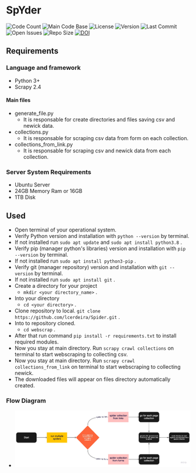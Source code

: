 
# SpYder
![Code Count](https://img.shields.io/github/languages/count/lcerdeira/Spider) 
![Main Code Base](https://img.shields.io/github/languages/top/lcerdeira/Spider) 
![License](https://img.shields.io/badge/license-GPLv3-blue)
![Version](https://img.shields.io/badge/version-1.0-red) 
![Last Commit](https://img.shields.io/github/last-commit/lcerdeira/Spider) 
![Open Issues](https://img.shields.io/github/issues-raw/lcerdeira/Spider) 
![Repo Size](https://img.shields.io/github/repo-size/lcerdeira/Spider)
[![DOI](https://zenodo.org/badge/331138839.svg)](https://zenodo.org/badge/latestdoi/331138839)

## Requirements
### Language and framework
- Python 3+
- Scrapy 2.4

#### Main files
- generate_file.py
    - It is responsable for create directories and files saving csv and newick data.
- collections.py
    - It is responsable for scraping csv data from form on each collection.
- collections_from_link.py
    - It is responsable for scraping csv and newick data from each collection.
### Server System Requirements
- Ubuntu Server
- 24GB Memory Ram or 16GB
- 1TB Disk

## Used
- Open terminal of your operational system.
- Verify Python version and installation with `python --version` by terminal.
- If not installed run `sudo apt update` and `sudo apt install python3.8` .
- Verify pip (manager python's libraries) version and installation with `pip --version` by terminal.
- If not installed run `sudo apt install python3-pip` .
- Verify git (manager repository) version and installation with `git --version` by terminal.
- If not installed run `sudo apt install git` .
- Create a directory for your project
    - `mkdir <your directory_name>` .
- Into your directory
    - `cd <your directory>` .
- Clone repository to local. `git clone https://github.com/lcerdeira/Spider.git` .
- Into to repository cloned.
    - `cd webscrap` .
- After that run command `pip install -r requirements.txt` to install required modules.
- Now you stay at main directory. Run `scrapy crawl collections` on terminal to start webscraping to collecting csv.
- Now you stay at main directory. Run `scrapy crawl collections_from_link` on terminal to start webscraping to collecting newick.
- The downloaded files will appear on files directory automatically created.

### Flow Diagram
- ![flow diagram](./docs/diagram.jpeg)
